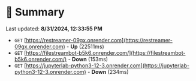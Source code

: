 # 📖 Summary
Last updated: **8/31/2024, 12:33:55 PM**

- `GET` [https://restreamer-09gx.onrender.com](https://restreamer-09gx.onrender.com) - **Up** (22511ms)
- `GET` [https://filestreambot-b5k6.onrender.com/](https://filestreambot-b5k6.onrender.com/) - **Down** (153ms)
- `GET` [https://jupyterlab-python3-12-3.onrender.com](https://jupyterlab-python3-12-3.onrender.com) - **Down** (234ms)
